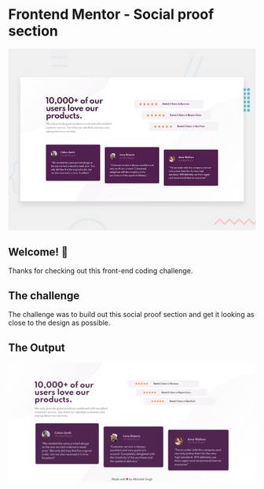 # Frontend Mentor - Social proof section

![Design preview for the Social proof section coding challenge](./design/desktop-preview.jpg)

## Welcome! 👋

Thanks for checking out this front-end coding challenge.

## The challenge

The challenge was to build out this social proof section and get it looking as close to the design as possible.

## The Output
![Desktop Output](/output/desktop.png)
